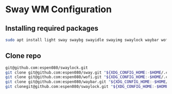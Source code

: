 # Sway WM Configuration

## Installing required packages

```bash
sudo apt install light sway swaybg swayidle swayimg swaylock waybar wofi fonts-font-awesome grimshot pavucontrol
```

## Clone repo

```bash
git@github.com:espen080/swaylock.git
git clone git@github.com:espen080/sway.git "${XDG_CONFIG_HOME:-$HOME/.config}"/sway
git clone git@github.com:espen080/wofi.git "${XDG_CONFIG_HOME:-$HOME/.config}"/wofi
git clone git@github.com:espen080/waybar.git "${XDG_CONFIG_HOME:-$HOME/.config}"/waybar
git clonegit@github.com:espen080/swaylock.git "${XDG_CONFIG_HOME:-$HOME/.config}"/swaylock
```
